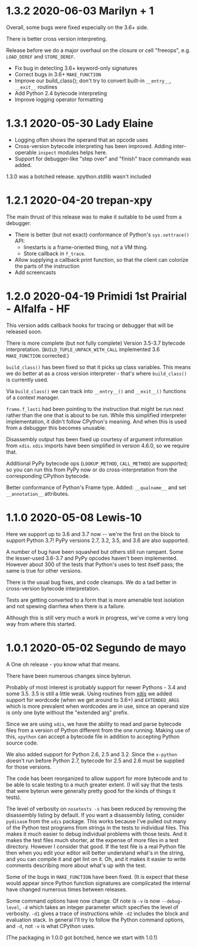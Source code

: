 1.3.2 2020-06-03 Marilyn + 1
============================

Overall, some bugs were fixed especially on the 3.6+ side.

There is better cross version interpreting.

Release before we do a major overhaul on the closure or cell "freeops", e.g. `LOAD_DEREF` and `STORE_DEREF`.

* Fix bug in detecting 3.6+ keyword-only signatures
* Correct bugs in 3.6+ `MAKE_FUNCTION`
* Improve our build_class(); don't try to convert built-in `__entry__`, `__exit__` routines
* Add Python 2.4 bytecode interpreting
* Improve logging operator formatting


1.3.1 2020-05-30 Lady Elaine
============================

* Logging often shows the operand that an opcode uses
* Cross-version bytecode interpreting has been improved. Adding inter-operable `inspect` modules helps here.
* Support for debugger-like "step over" and "finish" trace commands was added.

1.3.0 was a botched release. xpython.stdlib wasn't included

1.2.1 2020-04-20 trepan-xpy
===========================

The main thrust of this release was to make it suitable to be used from a debugger.

* There is better (but not exact) conformance of Python's `sys.settrace()` API:
   - linestarts is a frame-oriented thing, not a VM thing.
   - Store callback in `f_trace`.
* Allow supplying a callback print function, so that the client can colorize the parts of the instruction
* Add screencasts


1.2.0 2020-04-19 Primidi 1st Prairial - Alfalfa - HF
====================================================

This version adds callback hooks for tracing or debugger that will be released soon.

There is more complete (but not fully complete) Version 3.5-3.7 bytecode interpretation.
(`BUILD_TUPLE_UNPACK_WITH_CALL` implemented 3.6 `MAKE_FUNCTION` corrected.)

`build_class()` has been fixed so that it picks up class variables. This means we do better at as a cross version interpreter - that's where `build_class()` is currently used.

Via `build_class()` we can track into `__entry__()` and `__exit__()` functions of a context manager.

`frame.f_lasti` had been pointing to the instruction that might be run next rather than the one that is about to be run. While this simplified interpreter implementation, it didn't follow CPython's meaning. And when this is used from a debugger this becomes unusable.

Disassembly output has been fixed up courtesy of argument information from `xdis`. `xdis` imports have been simplified in version 4.6.0, so we require that.

Additional PyPy bytecode ops (`LOOKUP_METHOD`, `CALL_METHOD`) are supported; so you can run this from PyPy now or do cross-interpretation from the corresponding CPython bytecode.

Better conformance of Python's Frame type. Added: `__qualname__` and set `__annotation__` attributes.



1.1.0 2020-05-08 Lewis-10
=========================

Here we support up to 3.6 and 3.7 now -- we're the first on the block to support Python 3.7! PyPy versions 2.7, 3.2, 3.5, and 3.6 are also supported.

A number of bug have been squashed but others still run rampant. Some the lesser-used 3.6-3.7 and PyPy opcodes haven't been implemented. However about 300 of the tests that Python's uses to test itself pass; the same is true for other versions.

There is the usual bug fixes, and code cleanups. We do a tad better in cross-version bytecode interpretation.

Tests are getting converted to a form that is more amenable test isolation and not spewing diarrhea when there is a failure.

Although this is still very much a work in progress, we've come a very long way from where this started.


1.0.1 2020-05-02 Segundo de mayo
================================

A One oh release - you know what that means.

There have been numerous changes since byterun.

Probably of most interest is probably support for newer Pythons - 3.4 and some 3.5.  3.5 is still a little weak. Using routines from [xdis](https://github.com/rocky/python-xdis) we added support for wordcode (when we get around to 3.6+) and `EXTENDED_ARGS` which is more prevalent when wordcodes are in use, since an operand size is only one byte without the "extended arg" prefix.

Since we are using `xdis`, we have the ability to read and parse bytecode files from a version of Python different from the one running. Making use of this, `xpython` can accept a bytecode file in addition to accepting Python source code.

We also added support for Python 2.6, 2.5 and 3.2. Since the `x-python` doesn't run before Python 2.7, bytecode for 2.5 and 2.6 must be supplied for those versions.

The code has been reorganized to allow support for more bytecode and to be able to scale testing to a much greater extent. (I will say that the tests that were byterun were generally pretty good for the kinds of things it tests).

The level of verbosity on `nosetests -s` has been reduced by removing the disassembly listing by default. If you want a disassembly listing, consider `pydisasm` from the `xdis` package. This works because I've pulled out many of the Python test programs from strings in the tests to individual files. This makes it much easier to debug individual problems with those tests. And it makes the test files much shorter, at the expense of more files in a test directory. However I consider that good. If the test file is a real Python file then when you edit your editor will better understand what's in the string, and you can compile it and get lint on it.  Oh, and it makes it easier to write comments describing more about what's up with the test.

Some of the bugs in `MAKE_FUNCTION` have been fixed. (It is expect that these would appear since Python function signatures are complicated the internal have changed numerous times between releases.

Some command options have now change. Of note is `-v` is now `--debug-level`, `-d` which takes an integer parameter which specifies the level of verbosity. `-d1` gives a trace of instructions while `-d2` includes the block and evaluation stack. In general I'll try to follow the Python command options, and `-d`, not `-v` is what CPython uses.

(The packaging in 1.0.0 got botched, hence we start with 1.0.1)
